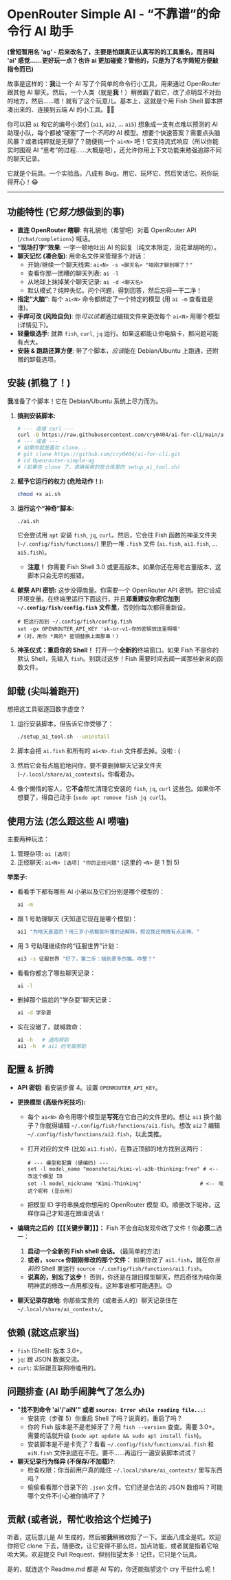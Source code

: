 # OpenRouter Simple AI - “不靠谱”的命令行 AI 助手

**(曾短暂用名 'ag' - 后来改名了，主要是怕跟真正认真写的的工具重名，而且叫 'ai' 感觉……更好玩一点？也许 ai 更加碰瓷？管他的，只是为了名字简短方便敲指令而已)**

故事是这样的：**我**让一个 AI 写了个简单的命令行小工具，用来通过 OpenRouter 跟其他 AI 聊天。然后，一个人类（就是**我**！）稍微戳了戳它，改了点明显不对劲的地方，然后……嗯！就有了这个玩意儿。基本上，这就是个用 Fish Shell 脚本拼凑出来的、连接到云端 AI 的小工具。🤖🔧

你可以把 `ai` 和它的编号小弟们 (`ai1`, `ai2`, ... `ai5`) 想象成一支有点难以预测的 AI 助理小队，每个都被“硬塞”了一个*不同的* AI 模型。想要个快速答案？需要点头脑风暴？或者纯粹就是无聊了？随便挑一个 `ai<N>` 吧！它支持流式响应（所以你能实时围观 AI “思考”的过程……大概是吧），还允许你用上下文功能来勉强追踪不同的聊天记录。

它就是个玩具。一个实验品。八成有 Bug。用它、玩坏它、然后笑话它。祝你玩得开心！😂

---

## 功能特性 (它*努力*想做到的事)

*   **直连 OpenRouter 瞎聊**: 有礼貌地（希望吧）对着 OpenRouter API (`/chat/completions`) 喊话。
*   **“现场打字”效果**: 一字一顿地吐出 AI 的回复（纯文本限定，没花里胡哨的）。
*   **聊天记忆 (凑合版)**: 用命名文件来管理多个对话：
    *   开始/继续一个聊天线索: `ai<N> -s <聊天名> "咱刚才聊到哪了？"`
    *   查看你那一团糟的聊天列表: `ai -l`
    *   从地球上抹掉某个聊天记录: `ai -d <聊天名>`
    *   默认模式？纯粹失忆。问个问题，得到回答，然后忘得一干二净！
*   **指定“大脑”**: 每个 `ai<N>` 命令都绑定了一个特定的模型 (用 `ai -m` 查看谁是谁)。
*   **手痒可改 (风险自负)**: 你*可以试着*通过编辑文件来更改每个 `ai<N>` 用哪个模型 (详情见下)。
*   **轻量级选手**: 就靠 `fish`, `curl`, `jq` 运行。如果这都能让你电脑卡，那问题可能有点大。
*   **安装 & 跑路还算方便**: 带了个脚本，*应该*能在 Debian/Ubuntu 上跑通，还附赠的卸载选项。

## 安装 (抓稳了！)

**我**准备了个脚本！它在 Debian/Ubuntu 系统上尽力而为。

1. **搞到安装脚本:**

   ```bash
   # --- 直接 curl ---
   curl -O https://raw.githubusercontent.com/cry0404/ai-for-cli/main/ai.sh
   # --- 或者 ---
   # 如果你就是喜欢 clone...
   # git clone https://github.com/cry0404/ai-for-cli.git
   # cd Openrouter-simple-ag
   # (如果你 clone 了，请确保用的是仓库里的 setup_ai_tool.sh)
   ```

2. **赋予它运行的权力 (危险动作！):**

   ```bash
   chmod +x ai.sh
   ```

3. **运行这个“神奇”脚本:**

   ```bash
   ./ai.sh
   ```

   它会尝试用 `apt` 安装 `fish`, `jq`, `curl`。然后，它会往 Fish 函数的神圣文件夹 (`~/.config/fish/functions/`) 里扔一堆 `.fish` 文件 (`ai.fish`, `ai1.fish`, ... `ai5.fish`)。

   *   **注意！** 你需要 Fish Shell 3.0 或更高版本。如果你还在用老古董版本，这脚本只会无奈的报错。

4. **献祭 API 密钥:** 这步没得商量。你需要一个 OpenRouter API 密钥。把它设成环境变量。在终端里运行下面这行，并且**郑重建议你把它加到 `~/.config/fish/config.fish` 文件里**，否则你每次都得重新设。

   ```fish
   # 把这行加到 ~/.config/fish/config.fish
   set -gx OPENROUTER_API_KEY 'sk-or-v1-你的密钥放这里啊喂'
   # (对，用你 *真的* 密钥替换上面那串！)
   ```

5. **神圣仪式：重启你的 Shell！** 打开一个**全新的**终端窗口。如果 Fish 不是你的默认 Shell，先输入 `fish`。别跳过这步！Fish 需要时间去闻一闻那些新来的函数文件。

## 卸载 (尖叫着跑开)

想把这工具驱逐回数字虚空？

1. 运行安装脚本，但告诉它你受够了：

   ```bash
   ./setup_ai_tool.sh --uninstall
   ```

2. 脚本会把 `ai.fish` 和所有的 `ai<N>.fish` 文件都去掉。没啦 : (

3. 然后它会有点尴尬地问你，要不要删掉聊天记录文件夹 (`~/.local/share/ai_contexts`)。你看着办。

4. 像个懒惰的客人，它**不会**帮忙清理它安装的 `fish`, `jq`, `curl` 这些包。如果你不想要了，得自己动手 (`sudo apt remove fish jq curl`)。

## 使用方法 (怎么跟这些 AI 唠嗑)

主要两种玩法：

1.  管理杂项: `ai [选项]`
2.  正经聊天: `ai<N> [选项] "你的正经问题"` (这里的 `<N>` 是 1 到 5)

**举栗子:**

* 看看手下都有哪些 AI 小弟以及它们分别是哪个模型的：

  ```bash
  ai -m
  ```

* 跟 1 号助理聊天 (天知道它现在是哪个模型)：

  ```bash
  ai1 "为啥天是蓝的？用三岁小孩都能听懂的话解释，假设我还稍微有点走神。"
  ```

* 用 3 号助理继续你的“征服世界”计划：

  ```bash
  ai3 -s 征服世界 "好了，第二步：搞到更多的猫。咋整？"
  ```

* 看看你都忘了哪些聊天记录：

  ```bash
  ai -l
  ```

* 删掉那个尴尬的“学杂耍”聊天记录：

  ```bash
  ai -d 学杂耍
  ```

* 实在没辙了，就喊救命：

  ```bash
  ai -h   # 通用帮助
  ai1 -h  # ai1 的专属帮助
  ```

## 配置 & 折腾 

* **API 密钥**: 看安装步骤 4。设置 `OPENROUTER_API_KEY`。

* **更换模型 (高级作死技巧):**

  * 每个 `ai<N>` 命令用哪个模型是**写死**在它自己的文件里的。想让 `ai1` 换个脑子？你就得编辑 `~/.config/fish/functions/ai1.fish`。想改 `ai2`？编辑 `~/.config/fish/functions/ai2.fish`，以此类推。

  * 打开对应的文件 (比如 `ai1.fish`)，在靠近顶部的地方找到这两行：

    ```fish
    # --- 模型和配置 (硬编码) ---
    set -l model_name "moonshotai/kimi-vl-a3b-thinking:free" # <-- 改这个模型 ID
    set -l model_nickname "Kimi-Thinking"                   # <-- 改这个昵称 (显示用)
    ```

  * 把模型 ID 字符串换成你想用的 OpenRouter 模型 ID。顺便改下昵称，这样你自己才知道在跟谁说话！

* **编辑完之后的【【【关键步骤】】】：** Fish 不会自动发现你改了文件！你**必须**二选一：

  1.  **启动一个全新的 Fish shell 会话。** (最简单的方法)
  2.  **或者，`source` 你刚刚修改的那个文件：** 如果你改了 `ai1.fish`，就在你*当前的* Shell 里运行 `source ~/.config/fish/functions/ai1.fish`。

  *   **说真的，别忘了这步！** 否则，你还是在跟旧模型聊天，然后奇怪为啥你英明神武的修改一点用都没有。这种事谁都可能遇到。😉

* **聊天记录存放地**: 你那些宝贵的（或者丢人的）聊天记录住在 `~/.local/share/ai_contexts/`。

## 依赖 (就这点家当)

*   `fish` (Shell): 版本 3.0+。
*   `jq`: 跟 JSON 数据交流。
*   `curl`: 实际跟互联网唠嗑用的。

## 问题排查 (AI 助手闹脾气了怎么办)

*   **"找不到命令 'ai'/'aiN'" 或者 `source: Error while reading file...`**:
    *   安装完（步骤 5）你重启 Shell 了吗？说真的，重启了吗？
    *   你的 Fish 版本是不是老掉牙了？用 `fish --version` 查查。需要 3.0+。需要的话就升级 (`sudo apt update && sudo apt install fish`)。
    *   安装脚本是不是卡壳了？看看 `~/.config/fish/functions/ai.fish` 和 `aiN.fish` 文件到底在不在。要不……再运行一遍安装脚本试试？
*   **聊天记录行为怪异 (不保存/不加载)?**:
    *   检查权限：你当前用户真的能往 `~/.local/share/ai_contexts/` 里写东西吗？
    *   偷偷看看那个目录下的 `.json` 文件。它们还是合法的 JSON 数组吗？可能哪个文件不小心被你搞坏了？

## 贡献 (或者说，帮忙收拾这个烂摊子)

听着，这玩意儿是 AI 生成的，然后被**我**稍微收拾了一下。里面八成全是坑。欢迎你把它 clone 下去，随便改，让它变得不那么烂，加点功能，或者就是指着它哈哈大笑。欢迎提交 Pull Request，但别指望太多！记住，它只是个玩具。

是的，就连这个 Readme.md 都是 AI 写的，你还能指望这个 cry 干些什么呢！


